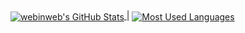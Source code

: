 <a href="https://github.com/webinweb">
  <img align="center" alt="webinweb's GitHub Stats" src="https://srcbi.vercel.app/api?username=webinweb&show_icons=true&include_all_commits=true&theme=noctis_minimus&hide_border=true" alt="webinweb's github stats" />
</a> | <a href="https://github.com/webinweb">
  <img align="center" alt="Most Used Languages" src="https://srcbi.vercel.app/api/top-langs/?username=webinweb&size_weight=0.5&count_weight=0.5&langs_count=10&layout=compact&theme=noctis_minimus&hide_border=true" />
</a>
